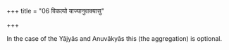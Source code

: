 +++
title = "06 विकल्पो याज्यानुवाक्यासु"

+++

In the case of the Yājyās and Anuvākyās this (the aggregation) is optional.
